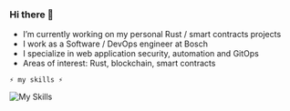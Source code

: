 ### Hi there 👋

- I’m currently working on my personal Rust / smart contracts projects
- I work as a Software / DevOps engineer at Bosch
- I specialize in web application security, automation and GitOps
- Areas of interest: Rust, blockchain, smart contracts

`⚡ my skills ⚡`

![My Skills](https://skillicons.dev/icons?i=js,ts,solidity,rust,dotnet,angular,kubernetes,docker,azure,terraform&theme=dark)
<!--
**teodorstupnicki/teodorstupnicki** is a ✨ _special_ ✨ repository because its `README.md` (this file) appears on your GitHub profile.

Here are some ideas to get you started:

- 🔭 I’m currently working on ...
- 🌱 I’m currently learning ...
- 👯 I’m looking to collaborate on ...
- 🤔 I’m looking for help with ...
- 💬 Ask me about ...
- 📫 How to reach me: ...
- 😄 Pronouns: ...
- ⚡ Fun fact: ...
-->
